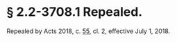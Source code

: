 # § 2.2-3708.1 Repealed.

Repealed by Acts 2018, c. <a href="http://lis.virginia.gov/cgi-bin/legp604.exe?181+ful+CHAP0055">55</a>, cl. 2, effective July 1, 2018.